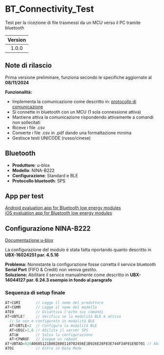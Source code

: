 # BT_Connectivity_Test

Test per la ricezione di file trasmessi da un MCU verso il PC tramite bluetooth

| Version |
|:-------:|
|  1.0.0  |

## Note di rilascio
Prima versione preliminare, funziona secondo le specifiche aggiornate al **08/11/2024**   

**Funzionalità:**
- Implementa la comunicazione come descritto in: [protocollo di comunicazione](./doc/Protocollo_di_trasmissione.md)
- Si connette in bluetooth con un MCU (1 sola connessione attiva)
- Mantiene attiva la comunicazione rispondendo attivamente a comandi non sollecitati
- Riceve i file .csv
- Converte i file .csv in .pdf dando una formattazione minima
- Gestisce testi UNICODE (russo/cinese)

## Bluetooth
- **Produttore**: u-blox
- **Modello**: NINA-B222
- **Configurazione**: Standard e BLE
- **Protocollo bluetooth**: SPS

## App per test
[Android evaluation app for Bluetooth low energy modules](https://github.com/u-blox/Android-u-blox-BLE)   
[iOS evaluation app for Bluetooth low energy modules](https://github.com/u-blox/iOS-u-blox-BLE)

## Configurazione NINA-B222
[Documentazione u-blox](./doc/)

La configurazione del modulo è stata fatta riportando quanto descritto in **UBX-16024251 par. 4.5.16**   

**Problema:** Nonostante la configurazione fosse corretta il service bluetooth **Serial Port** (FIFO & Credit) non veniva gestito.   
**Soluzione:** Abilitare il service manualmente come descritto in **UBX-14044127 par. 6.24.3 esempio in fondo al paragrafo**

### Sequenza di setup finale
```C#
AT+CGMI       // Legge il nome del produttore
AT+CGMM       // Legge il nome del modello
ATE0          // Disattiva l'echo sui comandi
AT+UBTLE?     // Verifica se la modalità BLE è attiva
  // Se non è configurato in modalità BLE
  AT+UBTLE=2  // Configura la modalità BLE
  AT+UDSC=1,6 // Abilita il server SPS
  AT&W        // Salva la configurazione
  AT+CPWROF   // Esegue un reboot
AT+UBTAD=020A06051218002800110702456E1B926E28F83E744F34F01E9D701 // Abilita il servizio Serial Port
ATO1          // Entra in Data Mode
```